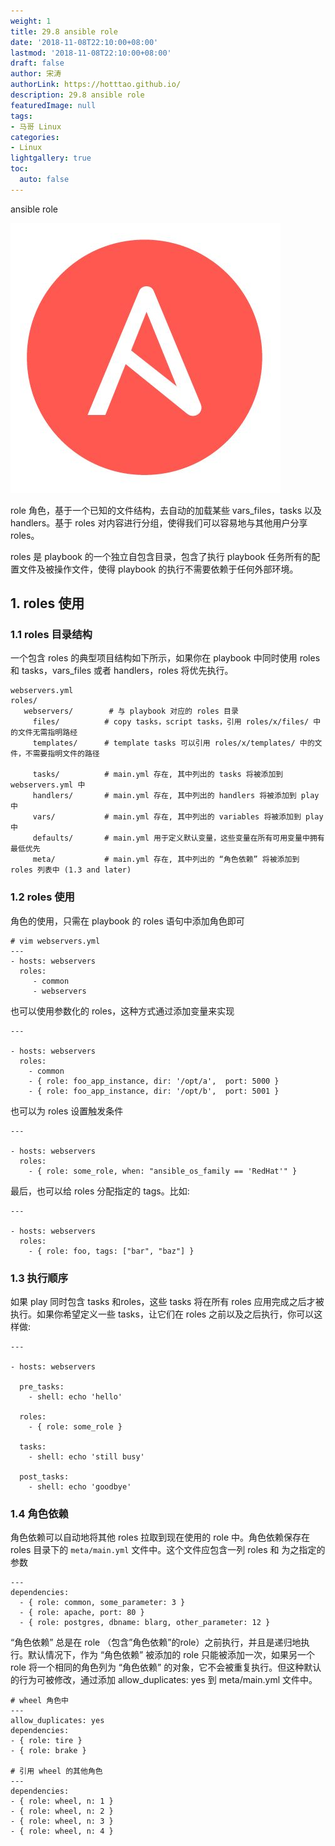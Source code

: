```yaml
---
weight: 1
title: 29.8 ansible role
date: '2018-11-08T22:10:00+08:00'
lastmod: '2018-11-08T22:10:00+08:00'
draft: false
author: 宋涛
authorLink: https://hotttao.github.io/
description: 29.8 ansible role
featuredImage: null
tags:
- 马哥 Linux
categories:
- Linux
lightgallery: true
toc:
  auto: false
---
```


ansible role

![HA](/images/linux_mt/linux_ansible.jpg)
<!-- more -->


role 角色，基于一个已知的文件结构，去自动的加载某些 vars_files，tasks 以及 handlers。基于 roles 对内容进行分组，使得我们可以容易地与其他用户分享 roles。

roles 是 playbook 的一个独立自包含目录，包含了执行 playbook 任务所有的配置文件及被操作文件，使得 playbook 的执行不需要依赖于任何外部环境。

## 1. roles 使用
### 1.1 roles 目录结构
一个包含 roles 的典型项目结构如下所示，如果你在 playbook 中同时使用 roles 和 tasks，vars_files 或者 handlers，roles 将优先执行。

```
webservers.yml
roles/
   webservers/        # 与 playbook 对应的 roles 目录
     files/          # copy tasks，script tasks，引用 roles/x/files/ 中的文件无需指明路经
     templates/      # template tasks 可以引用 roles/x/templates/ 中的文件，不需要指明文件的路径

     tasks/          # main.yml 存在, 其中列出的 tasks 将被添加到 webservers.yml 中
     handlers/       # main.yml 存在, 其中列出的 handlers 将被添加到 play 中
     vars/           # main.yml 存在, 其中列出的 variables 将被添加到 play 中
     defaults/       # main.yml 用于定义默认变量，这些变量在所有可用变量中拥有最低优先
     meta/           # main.yml 存在, 其中列出的 “角色依赖” 将被添加到 roles 列表中 (1.3 and later)

```

### 1.2 roles 使用
角色的使用，只需在 playbook 的 roles 语句中添加角色即可

```
# vim webservers.yml
---
- hosts: webservers
  roles:
     - common
     - webservers
```

也可以使用参数化的 roles，这种方式通过添加变量来实现

```
---

- hosts: webservers
  roles:
    - common
    - { role: foo_app_instance, dir: '/opt/a',  port: 5000 }
    - { role: foo_app_instance, dir: '/opt/b',  port: 5001 }
```


也可以为 roles 设置触发条件

```
---

- hosts: webservers
  roles:
    - { role: some_role, when: "ansible_os_family == 'RedHat'" }
```

最后，也可以给 roles 分配指定的 tags。比如:

```
---

- hosts: webservers
  roles:
    - { role: foo, tags: ["bar", "baz"] }
```

### 1.3 执行顺序
如果 play 同时包含 tasks 和roles，这些 tasks 将在所有 roles 应用完成之后才被执行。如果你希望定义一些 tasks，让它们在 roles 之前以及之后执行，你可以这样做:

```
---

- hosts: webservers

  pre_tasks:
    - shell: echo 'hello'

  roles:
    - { role: some_role }

  tasks:
    - shell: echo 'still busy'

  post_tasks:
    - shell: echo 'goodbye'
```

### 1.4 角色依赖
角色依赖可以自动地将其他 roles 拉取到现在使用的 role 中。角色依赖保存在 roles 目录下的 `meta/main.yml` 文件中。这个文件应包含一列 roles 和 为之指定的参数

```
---
dependencies:
  - { role: common, some_parameter: 3 }
  - { role: apache, port: 80 }
  - { role: postgres, dbname: blarg, other_parameter: 12 }
```

“角色依赖” 总是在 role （包含”角色依赖”的role）之前执行，并且是递归地执行。默认情况下，作为 “角色依赖” 被添加的 role 只能被添加一次，如果另一个 role 将一个相同的角色列为 “角色依赖” 的对象，它不会被重复执行。但这种默认的行为可被修改，通过添加 allow_duplicates: yes 到 meta/main.yml 文件中。

```
# wheel 角色中
---
allow_duplicates: yes
dependencies:
- { role: tire }
- { role: brake }

# 引用 wheel 的其他角色
---
dependencies:
- { role: wheel, n: 1 }
- { role: wheel, n: 2 }
- { role: wheel, n: 3 }
- { role: wheel, n: 4 }
```
